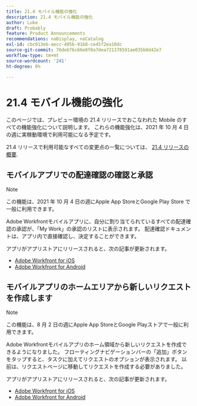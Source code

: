```yaml
---
title: 21.4 モバイル機能の強化
description: 21.4 モバイル機能の強化
author: Luke
draft: Probably
feature: Product Announcements
recommendations: noDisplay, noCatalog
exl-id: cbc013eb-aecc-405b-91b8-ce45f2ea10dc
source-git-commit: 76deb76c66e8f8a7dea721378591ae035b8d42e7
workflow-type: tm+mt
source-wordcount: '241'
ht-degree: 0%

---
```


# 21.4 モバイル機能の強化

このページでは、プレビュー環境の 21.4 リリースでおこなわれた Mobile のすべての機能強化について説明します。 これらの機能強化は、2021 年 10 月 4 日の週に実稼動環境で利用可能になる予定です。

21.4 リリースで利用可能なすべての変更点の一覧については、 [21.4 リリースの概要](../../../product-announcements/product-releases/21.4-release-activity/21.4-release-overview.md).

## モバイルアプリでの配達確認の確認と承認

>[!NOTE]
>
>この機能は、2021 年 10 月 4 日の週にApple App StoreとGoogle Play Store で一般に利用できます。

Adobe Workfrontモバイルアプリに、自分に割り当てられているすべての配達確認の承認が、「My Work」の承認のリストに表示されます。 配達確認ドキュメントは、アプリ内で直接確認し、決定することができます。

アプリがアプリストアにリリースされると、次の記事が更新されます。

* [Adobe Workfront for iOS](../../../workfront-basics/mobile-apps/using-the-workfront-mobile-app/workfront-for-ios.md)
* [Adobe Workfront for Android](../../../workfront-basics/mobile-apps/using-the-workfront-mobile-app/workfront-for-android.md)

## モバイルアプリのホームエリアから新しいリクエストを作成します

>[!NOTE]
>
>この機能は、8 月 2 日の週にApple App StoreとGoogle Playストアで一般に利用できます。

Adobe Workfrontモバイルアプリのホーム領域から新しいリクエストを作成できるようになりました。 フローティングナビゲーションバーの「追加」ボタンをタップすると、タスクに加えてリクエストのオプションが表示されます。 以前は、リクエストページに移動してリクエストを作成する必要がありました。

アプリがアプリストアにリリースされると、次の記事が更新されます。

* [Adobe Workfront for iOS](../../../workfront-basics/mobile-apps/using-the-workfront-mobile-app/workfront-for-ios.md)
* [Adobe Workfront for Android](../../../workfront-basics/mobile-apps/using-the-workfront-mobile-app/workfront-for-android.md)
